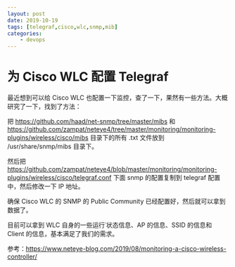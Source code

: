 ```yaml
---
layout: post
date: 2019-10-19
tags: [telegraf,cisco,wlc,snmp,mib]
categories:
    - devops
---
```


# 为 Cisco WLC 配置 Telegraf

最近想到可以给 Cisco WLC 也配置一下监控，查了一下，果然有一些方法。大概研究了一下，找到了方法：

把 https://github.com/haad/net-snmp/tree/master/mibs 和 https://github.com/zampat/neteye4/tree/master/monitoring/monitoring-plugins/wireless/cisco/mibs 目录下的所有 .txt 文件放到 /usr/share/snmp/mibs 目录下。

然后把 https://github.com/zampat/neteye4/blob/master/monitoring/monitoring-plugins/wireless/cisco/telegraf.conf 下面 snmp 的配置复制到 telegraf 配置中，然后修改一下 IP 地址。

确保 Cisco WLC 的 SNMP 的 Public Community 已经配置好，然后就可以拿到数据了。

目前可以拿到 WLC 自身的一些运行˙状态信息、AP 的信息、SSID 的信息和 Client 的信息，基本满足了我们的需求。

参考：https://www.neteye-blog.com/2019/08/monitoring-a-cisco-wireless-controller/
